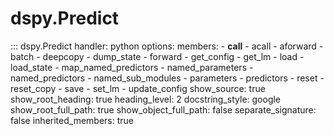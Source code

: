 # dspy.Predict

<!-- START_API_REF -->
::: dspy.Predict
    handler: python
    options:
        members:
            - __call__
            - acall
            - aforward
            - batch
            - deepcopy
            - dump_state
            - forward
            - get_config
            - get_lm
            - load
            - load_state
            - map_named_predictors
            - named_parameters
            - named_predictors
            - named_sub_modules
            - parameters
            - predictors
            - reset
            - reset_copy
            - save
            - set_lm
            - update_config
        show_source: true
        show_root_heading: true
        heading_level: 2
        docstring_style: google
        show_root_full_path: true
        show_object_full_path: false
        separate_signature: false
        inherited_members: true
<!-- END_API_REF -->
